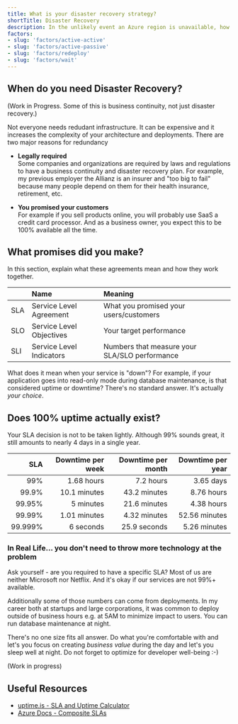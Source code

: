 ```yaml
---
title: What is your disaster recovery strategy?
shortTitle: Disaster Recovery
description: In the unlikely event an Azure region is unavailable, how will your respond?
factors:
- slug: 'factors/active-active'
- slug: 'factors/active-passive'
- slug: 'factors/redeploy'
- slug: 'factors/wait'
---
```


## When do you need Disaster Recovery?

(Work in Progress. Some of this is business continuity, not just disaster recovery.)

Not everyone needs redudant infrastructure. It can be expensive and it increases the complexity of your architecture and deployments. There are two major reasons for redundancy

- **Legally required**  
	Some companies and organizations are required by laws and regulations to have a business continuity and disaster recovery plan. For example, my previous employer the Allianz is an insurer and "too big to fail" because many people depend on them for their health insurance, retirement, etc.

- **You promised your customers**  
	For example if you sell products online, you will probably use SaaS a credit card processor. And as a business owner, you expect this to be 100% available all the time. 

## What promises did you make?

In this section, explain what these agreements mean and how they work together.

| | Name | Meaning |
|:--|:--|:--|
| SLA | Service Level Agreement | What you promised your users/customers |
| SLO | Service Level Objectives | Your target performance |
| SLI | Service Level Indicators  | Numbers that measure your SLA/SLO performance |

What does it mean when your service is "down"? For example, if your application goes into read-only mode during database maintenance, is that considered uptime or downtime? There's no standard answer. It's actually _your choice_. 

## Does 100% uptime actually exist?

Your SLA decision is not to be taken lightly. Although 99% sounds great, it still amounts to nearly 4 days in a single year. 

| SLA	| Downtime per week	| Downtime per month| Downtime per year |
|--:|--:|--:|--:|
| 99%	| 1.68 hours | 7.2 hours | 3.65 days |
| 99.9%	| 10.1 minutes | 43.2 minutes | 8.76 hours |
| 99.95% | 5 minutes | 21.6 minutes | 4.38 hours |
| 99.99% | 1.01 minutes | 4.32 minutes | 52.56 minutes |
| 99.999%	| 6 seconds	| 25.9 seconds | 5.26 minutes |


### In Real Life… you don't need to throw more technology at the problem

Ask yourself - are you required to have a specific SLA? Most of us are neither Microsoft nor Netflix. And it's okay if our services are not 99%+ available. 

Additionally some of those numbers can come from deployments. In my career both at startups and large corporations, it was common to deploy outside of business hours e.g. at 5AM to minimize impact to users. You can run database maintenance at night. 

There's no one size fits all answer. Do what you're comfortable with and let's you focus on creating _business value_ during the day and let's you sleep well at night. Do not forget to optimize for developer well-being :-)

(Work in progress)

## Useful Resources

- [uptime.is - SLA and Uptime Calculator ](https://uptime.is/)
- [Azure Docs - Composite SLAs](https://docs.microsoft.com/azure/architecture/framework/resiliency/business-metrics#composite-slas)
